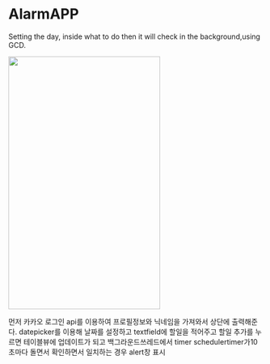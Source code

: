 # AlarmAPP
Setting the day, inside what to do  then it will check in the background,using GCD.

<img src = "https://user-images.githubusercontent.com/76695159/204074196-3e3e0155-921d-4db7-9dfe-aaafccf1710f.PNG" width="300" height="500">

먼저 카카오 로그인 api를 이용하여 프로필정보와 닉네임을 가져와서 상단에 출력해준다.
datepicker를 이용해 날짜를 설정하고 textfield에 할일을 적어주고 할일 추가를 누르면 테이블뷰에 업데이트가 되고 백그라운드쓰레드에서 timer schedulertimer가10초마다 돌면서 확인하면서 일치하는 경우 
alert창 표시
